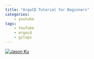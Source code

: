 ```yaml
---
title: "ArgoCD Tutorial for Beginners"
categories:
    - youtube
tags:
    - YouTube
    - argocd
    - gitops
---
```


[![Jason Ku](https://img.youtube.com/vi/MeU5_k9ssrs/0.jpg)](https://www.youtube.com/watch?v=MeU5_k9ssrs "Everything Is AWESOME")

